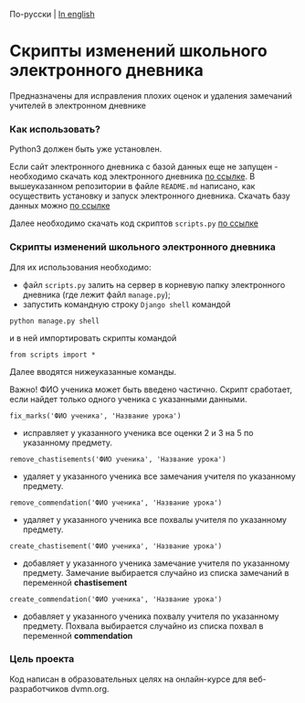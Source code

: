 По-русски | [In english](docs_eng/README.md)
# Скрипты изменений школьного электронного дневника
Предназначены для исправления плохих оценок и удаления замечаний учителей в электронном дневнике

### Как использовать?
Python3 должен быть уже установлен. 

Если сайт электронного дневника с базой данных еще не запущен - необходимо скачать код электронного дневника 
[по ссылке](https://github.com/devmanorg/e-diary/tree/master).
В вышеуказанном репозитории в файле ``README.md`` написано, как осуществить установку и запуск электронного дневника.
Скачать базу данных можно [по ссылке](https://dvmn.org/filer/canonical/1562234129/166/)

Далее необходимо скачать код скриптов ``scripts.py`` [по ссылке](https://github.com/mulchus/E-diary-scripts/)


### Скрипты изменений школьного электронного дневника
Для их использования необходимо:
- файл ``scripts.py`` залить на сервер в корневую папку электронного дневника (где лежит файл ``manage.py``);
- запустить командную строку ``Django shell`` командой 
```
python manage.py shell
```
и в ней импортировать скрипты командой 
```
from scripts import *
```

Далее вводятся нижеуказанные команды.

Важно! ФИО ученика может быть введено частично. Скрипт сработает, если найдет только одного ученика с указанными данными.
```
fix_marks('ФИО ученика', 'Название урока')
```
- исправляет у указанного ученика все оценки 2 и 3 на 5 по указанному предмету.  
  

```
remove_chastisements('ФИО ученика', 'Название урока')
```
- удаляет у указанного ученика все замечания учителя по указанному предмету.
  

```
remove_commendation('ФИО ученика', 'Название урока')
```
- удаляет у указанного ученика все похвалы учителя по указанному предмету.
  

```
create_chastisement('ФИО ученика', 'Название урока')
```
- добавляет у указанного ученика замечание учителя по указанному предмету. Замечание выбирается случайно из списка замечаний в переменной **chastisement**
  

```
create_commendation('ФИО ученика', 'Название урока')
```
- добавляет у указанного ученика похвалу учителя по указанному предмету. Похвала выбирается случайно из списка похвал в переменной **commendation**
  


### Цель проекта
Код написан в образовательных целях на онлайн-курсе для веб-разработчиков dvmn.org.

